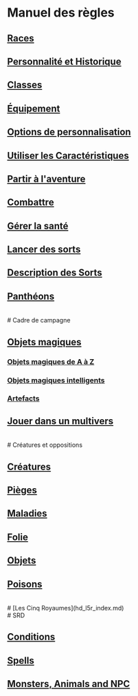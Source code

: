 ﻿---
!GenericItem
Id: index.md
RootId: index.md
Name: Bibliothèque
Attributes: {}
---
# Manuel des règles


## [Races](hd_races.md)

## [Personnalité et Historique](hd_personnality_background.md)

## [Classes](hd_classes.md)

## [Équipement](hd_equipment.md)

## [Options de personnalisation](hd_custom_options.md)

## [Utiliser les Caractéristiques](hd_abilities.md)

## [Partir à l'aventure](hd_adventure.md)

## [Combattre](hd_combat.md)

## [Gérer la santé](hd_manage_health.md)

## [Lancer des sorts](hd_spellcasting.md)

## [Description des Sorts](hd_spells.md)

## [Panthéons](hd_pantheons.md)

<br>
# Cadre de campagne

## [Objets magiques](hd_magicitems.md)

### [Objets magiques de A à Z](hd_magicitems_az.md)

### [Objets magiques intelligents](hd_sentient_magicitems.md)

### [Artefacts](hd_artifacts.md)

## [Jouer dans un multivers](hd_planes.md)

<br>
# Créatures et oppositions

## [Créatures](hd_monsters.md)

## [Pièges](hd_traps.md)

## [Maladies](hd_diseases.md)

## [Folie](hd_madness.md)

## [Objets](hd_objects.md)

## [Poisons](hd_poisons.md)

<br>
# [Les Cinq Royaumes](hd_l5r_index.md)

<br>
# SRD

## [Conditions](srd_conditions.md)

## [Spells](srd_spells.md)

## [Monsters, Animals and NPC](srd_monsters.md)


